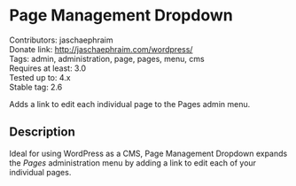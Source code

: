 # Page Management Dropdown #

Contributors: jaschaephraim  
Donate link: http://jaschaephraim.com/wordpress/  
Tags: admin, administration, page, pages, menu, cms  
Requires at least: 3.0  
Tested up to: 4.x  
Stable tag: 2.6

Adds a link to edit each individual page to the Pages admin menu.

## Description ##

Ideal for using WordPress as a CMS, Page Management Dropdown expands the *Pages* administration menu by adding a link to edit each of your individual pages.
